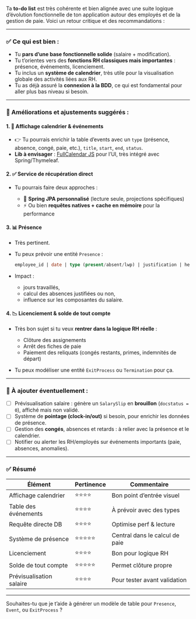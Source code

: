 Ta **to-do list** est très cohérente et bien alignée avec une suite logique d’évolution fonctionnelle de ton application autour des employés et de la gestion de paie. Voici un retour critique et des recommandations :

---

### ✅ Ce qui est bien :

* Tu **pars d’une base fonctionnelle solide** (salaire + modification).
* Tu t’orientes vers des **fonctions RH classiques mais importantes** : présence, événements, licenciement.
* Tu inclus un **système de calendrier**, très utile pour la visualisation globale des activités liées aux RH.
* Tu as déjà assuré la **connexion à la BDD**, ce qui est fondamental pour aller plus bas niveau si besoin.

---

### 🔄 Améliorations et ajustements suggérés :

#### 1. 📅 **Affichage calendrier & événements**

* 👉 Tu pourrais enrichir la table d’events avec un `type` (présence, absence, congé, paie, etc.), `title`, `start`, `end`, `status`.
* **Lib à envisager** : [FullCalendar JS](https://fullcalendar.io/) pour l’UI, très intégré avec Spring/Thymeleaf.

#### 2. ✅ **Service de récupération direct**

* Tu pourrais faire deux approches :

  * 🧠 **Spring JPA personnalisé** (lecture seule, projections spécifiques)
  * ⚡️ Ou bien **requêtes natives + cache en mémoire** pour la performance

#### 3. 📊 **Présence**

* Très pertinent.
* Tu peux prévoir une entité `Presence` :

  ```sql
  employee_id | date | type (present/absent/lwp) | justification | heures_travaillees
  ```
* Impact :

  * jours travaillés,
  * calcul des absences justifiées ou non,
  * influence sur les composantes du salaire.

#### 4. 📉 **Licenciement & solde de tout compte**

* Très bon sujet si tu veux **rentrer dans la logique RH réelle** :

  * Clôture des assignements
  * Arrêt des fiches de paie
  * Paiement des reliquats (congés restants, primes, indemnités de départ)
* Tu peux modéliser une entité `ExitProcess` ou `Termination` pour ça.

---

### 🧠 À ajouter éventuellement :

* [ ] Prévisualisation salaire : génère un `SalarySlip` en **brouillon** (`docstatus = 0`), affiché mais non validé.
* [ ] Système de **pointage (clock-in/out)** si besoin, pour enrichir les données de présence.
* [ ] Gestion des **congés**, absences et retards : à relier avec la présence et le calendrier.
* [ ] Notifier ou alerter les RH/employés sur événements importants (paie, absences, anomalies).

---

### ✅ Résumé

| Élément                  | Pertinence | Commentaire                    |
| ------------------------ | ---------- | ------------------------------ |
| Affichage calendrier     | ⭐⭐⭐⭐       | Bon point d’entrée visuel      |
| Table des événements     | ⭐⭐⭐⭐       | À prévoir avec des types       |
| Requête directe DB       | ⭐⭐⭐⭐       | Optimise perf & lecture        |
| Système de présence      | ⭐⭐⭐⭐⭐      | Central dans le calcul de paie |
| Licenciement             | ⭐⭐⭐⭐       | Bon pour logique RH            |
| Solde de tout compte     | ⭐⭐⭐⭐⭐      | Permet clôture propre          |
| Prévisualisation salaire | ⭐⭐⭐⭐       | Pour tester avant validation   |

---

Souhaites-tu que je t’aide à générer un modèle de table pour `Presence`, `Event`, ou `ExitProcess` ?
